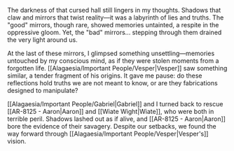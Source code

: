 The darkness of that cursed hall still lingers in my thoughts. Shadows that claw and mirrors that twist reality—it was a labyrinth of lies and truths. The "good" mirrors, though rare, showed memories untainted, a respite in the oppressive gloom. Yet, the "bad" mirrors... stepping through them drained the very light around us.

At the last of these mirrors, I glimpsed something unsettling—memories untouched by my conscious mind, as if they were stolen moments from a forgotten life. [[Alagaesia/Important People/Vesper|Vesper]] saw something similar, a tender fragment of his origins. It gave me pause: do these reflections hold truths we are not meant to know, or are they fabrications designed to manipulate?

[[Alagaesia/Important People/Gabriel|Gabriel]] and I turned back to rescue [[AR-8125   -   Aaron|Aaron]] and [[Wiate Wight|Wiate]], who were both in terrible peril. Shadows lashed out as if alive, and [[AR-8125   -   Aaron|Aaron]] bore the evidence of their savagery. Despite our setbacks, we found the way forward through [[Alagaesia/Important People/Vesper|Vesper's]] vision.